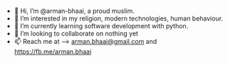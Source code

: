 - 👋 Hi, I’m @arman-bhaai, a proud muslim.
- 👀 I’m interested in my religion, modern technologies, human behaviour.
- 🌱 I’m currently learning software development with python.
- 💞️ I’m looking to collaborate on nothing yet
- 📫 Reach me at --> arman.bhaai@gmail.com and https://fb.me/arman.bhaai

<!---
arman-bhaai/arman-bhaai is a ✨ special ✨ repository because its `README.md` (this file) appears on your GitHub profile.
You can click the Preview link to take a look at your changes.
--->
